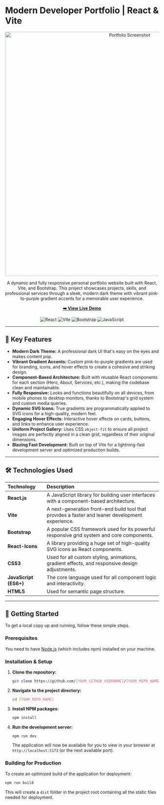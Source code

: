 # Modern Developer Portfolio | React & Vite

<p align="center">
  <img src="./screenshot.png" alt="Portfolio Screenshot" width="800"/>
</p>

<p align="center">
  A dynamic and fully responsive personal portfolio website built with React, Vite, and Bootstrap. This project showcases projects, skills, and professional services through a sleek, modern dark theme with vibrant pink-to-purple gradient accents for a memorable user experience.
</p>

<p align="center">
  <strong><a href="[YOUR_LIVE_DEMO_URL]">➡️ View Live Demo</a></strong>
</p>

<p align="center">
  <img src="https://img.shields.io/badge/React-20232A?style=for-the-badge&logo=react&logoColor=61DAFB" alt="React">
  <img src="https://img.shields.io/badge/Vite-646CFF?style=for-the-badge&logo=vite&logoColor=white" alt="Vite">
  <img src="https://img.shields.io/badge/Bootstrap-7952B3?style=for-the-badge&logo=bootstrap&logoColor=white" alt="Bootstrap">
  <img src="https://img.shields.io/badge/JavaScript-F7DF1E?style=for-the-badge&logo=javascript&logoColor=black" alt="JavaScript">
</p>

---

## 🌟 Key Features

*   **Modern Dark Theme:** A professional dark UI that's easy on the eyes and makes content pop.
*   **Vibrant Gradient Accents:** Custom pink-to-purple gradients are used for branding, icons, and hover effects to create a cohesive and striking design.
*   **Component-Based Architecture:** Built with reusable React components for each section (Hero, About, Services, etc.), making the codebase clean and maintainable.
*   **Fully Responsive:** Looks and functions beautifully on all devices, from mobile phones to desktop monitors, thanks to Bootstrap's grid system and custom media queries.
*   **Dynamic SVG Icons:** True gradients are programmatically applied to SVG icons for a high-quality, modern feel.
*   **Engaging Hover Effects:** Interactive hover effects on cards, buttons, and links to enhance user experience.
*   **Uniform Project Gallery:** Uses CSS `object-fit` to ensure all project images are perfectly aligned in a clean grid, regardless of their original dimensions.
*   **Blazing Fast Development:** Built on top of Vite for a lightning-fast development server and optimized production builds.

---

## 🛠️ Technologies Used

| Technology | Description |
| :--- | :--- |
| **React.js** | A JavaScript library for building user interfaces with a component-based architecture. |
| **Vite** | A next-generation front-end build tool that provides a faster and leaner development experience. |
| **Bootstrap** | A popular CSS framework used for its powerful responsive grid system and core components. |
| **React-Icons** | A library providing a huge set of high-quality SVG icons as React components. |
| **CSS3** | Used for all custom styling, animations, gradient effects, and responsive design adjustments. |
| **JavaScript (ES6+)** | The core language used for all component logic and interactivity. |
| **HTML5** | Used for semantic page structure. |

---

## 🚀 Getting Started

To get a local copy up and running, follow these simple steps.

### Prerequisites

You need to have [Node.js](https://nodejs.org/) (which includes npm) installed on your machine.

### Installation & Setup

1.  **Clone the repository:**
    ```sh
    git clone https://github.com/[YOUR_GITHUB_USERNAME]/[YOUR_REPO_NAME].git
    ```

2.  **Navigate to the project directory:**
    ```sh
    cd [YOUR_REPO_NAME]
    ```

3.  **Install NPM packages:**
    ```sh
    npm install
    ```

4.  **Run the development server:**
    ```sh
    npm run dev
    ```

    The application will now be available for you to view in your browser at `http://localhost:5173` (or the next available port).

### Building for Production

To create an optimized build of the application for deployment:

```sh
npm run build
```
This will create a `dist` folder in the project root containing all the static files needed for deployment.
